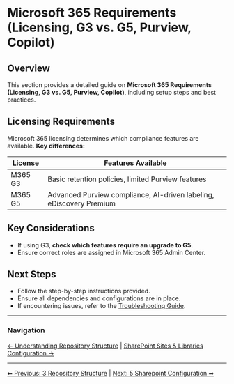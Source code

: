 <!-- description: Documentation about Microsoft 365 Requirements (Licensing, G3 vs. G5, Purview, Copilot) for Your Organization. -->
# Microsoft 365 Requirements (Licensing, G3 vs. G5, Purview, Copilot)

## Overview
This section provides a detailed guide on **Microsoft 365 Requirements (Licensing, G3 vs. G5, Purview, Copilot)**, including setup steps and best practices.

## Licensing Requirements
Microsoft 365 licensing determines which compliance features are available. **Key differences:**

| License | Features Available |
|---------|--------------------|
| M365 G3 | Basic retention policies, limited Purview features |
| M365 G5 | Advanced Purview compliance, AI-driven labeling, eDiscovery Premium |

## Key Considerations
- If using G3, **check which features require an upgrade to G5**.
- Ensure correct roles are assigned in Microsoft 365 Admin Center.

## Next Steps
- Follow the step-by-step instructions provided.
- Ensure all dependencies and configurations are in place.
- If encountering issues, refer to the [Troubleshooting Guide](10-troubleshooting.md).

---

### Navigation
[← Understanding Repository Structure](3-repository-structure.md) | [SharePoint Sites & Libraries Configuration →](5-sharepoint-configuration.md)

---

[⬅ Previous: 3 Repository Structure](3-repository-structure.md) | [Next: 5 Sharepoint Configuration ➡](5-sharepoint-configuration.md)